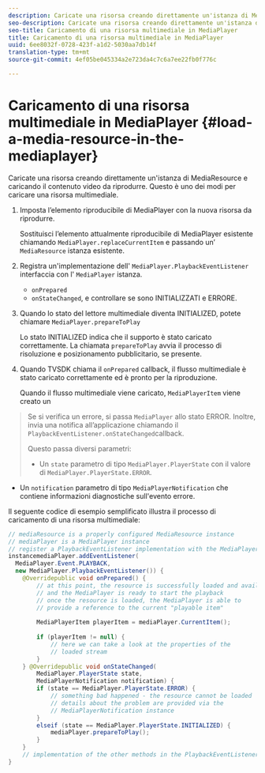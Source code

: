 ```yaml
---
description: Caricate una risorsa creando direttamente un'istanza di MediaResource e caricando il contenuto video da riprodurre. Questo è uno dei modi per caricare una risorsa multimediale.
seo-description: Caricate una risorsa creando direttamente un'istanza di MediaResource e caricando il contenuto video da riprodurre. Questo è uno dei modi per caricare una risorsa multimediale.
seo-title: Caricamento di una risorsa multimediale in MediaPlayer
title: Caricamento di una risorsa multimediale in MediaPlayer
uuid: 6ee8032f-0728-423f-a1d2-5030aa7db14f
translation-type: tm+mt
source-git-commit: 4ef05be045334a2e723da4c7c6a7ee22fb0f776c

---
```



# Caricamento di una risorsa multimediale in MediaPlayer {#load-a-media-resource-in-the-mediaplayer}

Caricate una risorsa creando direttamente un&#39;istanza di MediaResource e caricando il contenuto video da riprodurre. Questo è uno dei modi per caricare una risorsa multimediale.

1. Imposta l’elemento riproducibile di MediaPlayer con la nuova risorsa da riprodurre.

   Sostituisci l’elemento attualmente riproducibile di MediaPlayer esistente chiamando `MediaPlayer.replaceCurrentItem` e passando un’ `MediaResource` istanza esistente.

1. Registra un&#39;implementazione dell&#39; `MediaPlayer.PlaybackEventListener` interfaccia con l&#39; `MediaPlayer` istanza.

   * `onPrepared`
   * `onStateChanged`, e controllare se sono INITIALIZZATI e ERRORE.

1. Quando lo stato del lettore multimediale diventa INITIALIZED, potete chiamare `MediaPlayer.prepareToPlay`

   Lo stato INITIALIZED indica che il supporto è stato caricato correttamente. La chiamata `prepareToPlay` avvia il processo di risoluzione e posizionamento pubblicitario, se presente.

1. Quando TVSDK chiama il `onPrepared` callback, il flusso multimediale è stato caricato correttamente ed è pronto per la riproduzione.

   Quando il flusso multimediale viene caricato, `MediaPlayerItem` viene creato un

>Se si verifica un errore, si passa `MediaPlayer` allo stato ERROR. Inoltre, invia una notifica all’applicazione chiamando il `PlaybackEventListener.onStateChanged`callback.
>
>Questo passa diversi parametri:
>* Un `state` parametro di tipo `MediaPlayer.PlayerState` con il valore di `MediaPlayer.PlayerState.ERROR`.
   >
   >
* Un `notification` parametro di tipo `MediaPlayerNotification` che contiene informazioni diagnostiche sull&#39;evento errore.


Il seguente codice di esempio semplificato illustra il processo di caricamento di una risorsa multimediale:

```java
// mediaResource is a properly configured MediaResource instance 
// mediaPlayer is a MediaPlayer instance 
// register a PlaybackEventListener implementation with the MediaPlayer  
instancemediaPlayer.addEventListener( 
  MediaPlayer.Event.PLAYBACK, 
  new MediaPlayer.PlaybackEventListener()) { 
    @Overridepublic void onPrepared() { 
        // at this point, the resource is successfully loaded and available 
        // and the MediaPlayer is ready to start the playback 
        // once the resource is loaded, the MediaPlayer is able to 
        // provide a reference to the current "playable item" 
 
        MediaPlayerItem playerItem = mediaPlayer.CurrentItem(); 
 
        if (playerItem != null) {     
            // here we can take a look at the properties of the     
            // loaded stream 
        } 
    } @Overridepublic void onStateChanged( 
        MediaPlayer.PlayerState state,  
        MediaPlayerNotification notification) { 
        if (state == MediaPlayer.PlayerState.ERROR) { 
            // something bad happened - the resource cannot be loaded    
            // details about the problem are provided via the  
            // MediaPlayerNotification instance 
        }  
        elseif (state == MediaPlayer.PlayerState.INITIALIZED) {     
            mediaPlayer.prepareToPlay(); 
        } 
    } 
    // implementation of the other methods in the PlaybackEventListener interface... 
} 
```
